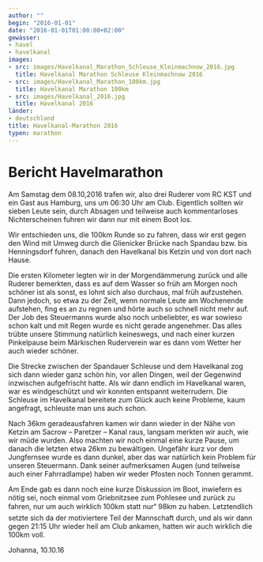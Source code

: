 ```yaml
---
author: ""
begin: "2016-01-01"
date: "2016-01-01T01:00:00+02:00"
gewässer:
- havel
- havelkanal
images:
- src: images/Havelkanal_Marathon_Schleuse_Kleinmachnow_2016.jpg
  title: Havelkanal Marathon Schleuse Kleinmachnow 2016
- src: images/Havelkanal_Marathon_100km.jpg
  title: Havelkanal Marathon 100km
- src: images/Havelkanal_2016.jpg
  title: Havelkanal 2016
länder: 
- deutschland
title: Havelkanal-Marathon 2016
typen: marathon
---
```


# Bericht Havelmarathon


Am Samstag dem 08.10,2016 trafen wir, also drei Ruderer vom RC KST und ein Gast aus Hamburg, uns um 06:30 Uhr am Club. Eigentlich sollten wir sieben Leute sein, durch Absagen und teilweise auch kommentarloses Nichterscheinen fuhren wir dann nur mit einem Boot los.

Wir entschieden uns, die 100km Runde so zu fahren, dass wir erst gegen den Wind mit Umweg durch die Glienicker Brücke nach Spandau bzw. bis Henningsdorf fuhren, danach den Havelkanal bis Ketzin und von dort nach Hause.

Die ersten Kilometer legten wir in der Morgendämmerung zurück und alle Ruderer bemerkten, dass es auf dem Wasser so früh am Morgen noch schöner ist als sonst, es lohnt sich also durchaus, mal früh aufzustehen. Dann jedoch, so etwa zu der Zeit, wenn normale Leute am Wochenende aufstehen, fing es an zu regnen und hörte auch so schnell nicht mehr auf. Der Job des Steuermanns wurde also noch unbeliebter, es war sowieso schon kalt und mit Regen wurde es nicht gerade angenehmer. Das alles trübte unsere Stimmung natürlich keineswegs, und nach einer kurzen Pinkelpause beim Märkischen Ruderverein war es dann vom Wetter her auch wieder schöner.

Die Strecke zwischen der Spandauer Schleuse und dem Havelkanal zog sich dann wieder ganz schön hin, vor allen Dingen, weil der Gegenwind inzwischen aufgefrischt hatte. Als wir dann endlich im Havelkanal waren, war es windgeschützt und wir konnten entspannt weiterrudern. Die Schleuse im Havelkanal bereitete zum Glück auch keine Probleme, kaum angefragt, schleuste man uns auch schon.

Nach 36km geradeausfahren kamen wir dann wieder in der Nähe von Ketzin am Sacrow – Paretzer – Kanal raus, langsam merkten wir auch, wie wir müde wurden. Also machten wir noch einmal eine kurze Pause, um danach die letzten etwa 26km zu bewältigen. Ungefähr kurz vor dem Jungfernsee wurde es dann dunkel, aber das war natürlich kein Problem für unseren Steuermann. Dank seiner aufmerksamen Augen (und teilweise auch einer Fahrradlampe) haben wir weder Pfosten noch Tonnen gerammt.

Am Ende gab es dann noch eine kurze Diskussion im Boot, inwiefern es nötig sei, noch einmal vom Griebnitzsee zum Pohlesee und zurück zu fahren, nur um auch wirklich 100km statt nur“ 98km zu haben. Letztendlich setzte sich da der motiviertere Teil der Mannschaft durch, und als wir dann gegen 21:15 Uhr wieder heil am Club ankamen, hatten wir auch wirklich die 100km voll.

Johanna, 10.10.16
